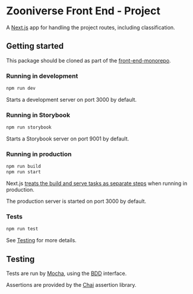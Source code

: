 # Zooniverse Front End - Project

A [Next.js](https://github.com/zeit/next.js) app for handling the project routes, including classification.

## Getting started

This package should be cloned as part of the [front-end-monorepo](https://github.com/zooniverse/front-end-monorepo).

### Running in development

```sh
npm run dev
```

Starts a development server on port 3000 by default.

### Running in Storybook

```sh
npm run storybook
```

Starts a Storybook server on port 9001 by default.

### Running in production

```sh
npm run build
npm run start
```

Next.js [treats the build and serve tasks as separate steps](https://github.com/zeit/next.js/#production-deployment) when running in production.

The production server is started on port 3000 by default.

### Tests

```sh
npm run test
```

See [Testing](#testing) for more details.

## <a name="testing"></a> Testing

Tests are run by [Mocha](https://mochajs.org/), using the [BDD](https://mochajs.org/#bdd) interface.

Assertions are provided by the [Chai](http://www.chaijs.com/) assertion library.
